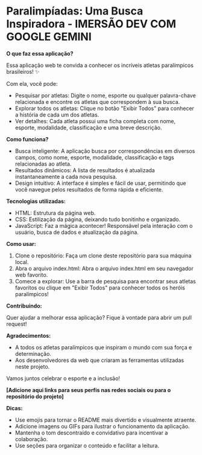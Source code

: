 # Paralimpíadas: Uma Busca Inspiradora - IMERSÃO DEV COM GOOGLE GEMINI

**O que faz essa aplicação?**

Essa aplicação web te convida a conhecer os incríveis atletas paralímpicos brasileiros! ✨

Com ela, você pode:

* Pesquisar por atletas: Digite o nome, esporte ou qualquer palavra-chave relacionada e encontre os atletas que correspondem à sua busca.
* Explorar todos os atletas: Clique no botão "Exibir Todos" para conhecer a história de cada um dos atletas.
* Ver detalhes: Cada atleta possui uma ficha completa com nome, esporte, modalidade, classificação e uma breve descrição.

**Como funciona?**

* Busca inteligente: A aplicação busca por correspondências em diversos campos, como nome, esporte, modalidade, classificação e tags relacionadas ao atleta.
* Resultados dinâmicos: A lista de resultados é atualizada instantaneamente a cada nova pesquisa.
* Design intuitivo: A interface é simples e fácil de usar, permitindo que você navegue pelos resultados de forma rápida e eficiente.

**Tecnologias utilizadas:**

* HTML: Estrutura da página web.
* CSS: Estilização da página, deixando tudo bonitinho e organizado.
* JavaScript: Faz a mágica acontecer! Responsável pela interação com o usuário, busca de dados e atualização da página.

**Como usar:**

1. Clone o repositório: Faça um clone deste repositório para sua máquina local.
2. Abra o arquivo index.html: Abra o arquivo index.html em seu navegador web favorito.
3. Comece a explorar: Use a barra de pesquisa para encontrar seus atletas favoritos ou clique em "Exibir Todos" para conhecer todos os heróis paralímpicos!

**Contribuindo:**

Quer ajudar a melhorar essa aplicação? Fique à vontade para abrir um pull request!

**Agradecimentos:**

* A todos os atletas paralímpicos que inspiram o mundo com sua força e determinação.
* Aos desenvolvedores da web que criaram as ferramentas utilizadas neste projeto.

Vamos juntos celebrar o esporte e a inclusão!

**[Adicione aqui links para seus perfis nas redes sociais ou para o repositório do projeto]**

**Dicas:**

* Use emojis para tornar o README mais divertido e visualmente atraente.
* Adicione imagens ou GIFs para ilustrar o funcionamento da aplicação.
* Mantenha o tom descontraído e convidativo para incentivar a colaboração.
* Use seções para organizar o conteúdo e facilitar a leitura.
